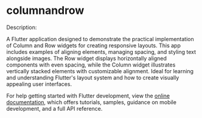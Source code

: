 # columnandrow

Description:

A Flutter application designed to demonstrate the practical implementation of Column and Row widgets for creating responsive layouts. This app includes examples of aligning elements, managing spacing, and styling text alongside images. The Row widget displays horizontally aligned components with even spacing, while the Column widget illustrates vertically stacked elements with customizable alignment. Ideal for learning and understanding Flutter's layout system and how to create visually appealing user interfaces.

For help getting started with Flutter development, view the
[online documentation](https://docs.flutter.dev/), which offers tutorials,
samples, guidance on mobile development, and a full API reference.

